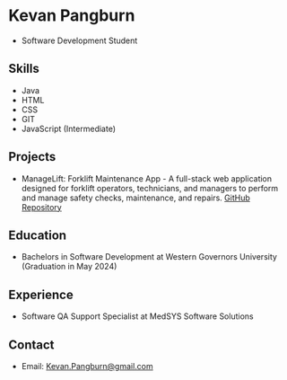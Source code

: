 # Kevan Pangburn

* Software Development Student

## Skills

* Java
* HTML
* CSS
* GIT
* JavaScript (Intermediate)

## Projects

* ManageLift: Forklift Maintenance App - A full-stack web application designed for forklift operators, technicians, and managers to perform and manage safety checks, maintenance, and repairs. [GitHub Repository](https://github.com/KevanPangburn/ManageLift)

## Education

* Bachelors in Software Development at Western Governors University (Graduation in May 2024)

## Experience

* Software QA Support Specialist at MedSYS Software Solutions

## Contact

* Email: Kevan.Pangburn@gmail.com

